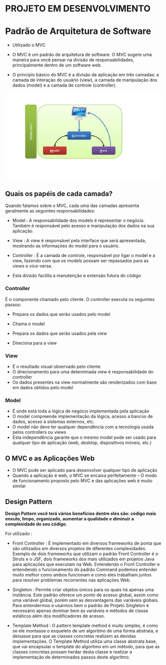 # PROJETO EM DESENVOLVIMENTO


# Padrão de Arquitetura de Software

- Utilizado o MVC

- O MVC é um padrão de arquitetura de software. O MVC sugere uma maneira para você pensar na divisão de responsabilidades, principalmente dentro de um software web.

- O princípio básico do MVC é a divisão da aplicação em três camadas: a camada de interação do usuário (view), a camada de manipulação dos dados (model) e a camada de controle (controller).

![alt text](https://github.com/740fernando/projeto-ensalamento-servlet/blob/master/assets/modeloMvc.png)

## Quais os papéis de cada camada?


Quando falamos sobre o MVC, cada uma das camadas apresenta geralmente as seguintes responsabilidades:

- Model : A responsabilidade dos models é representar o negócio. Também é responsável pelo acesso e manipulação dos dados na sua aplicação.

- View : A view é responsável pela interface que será apresentada, mostrando as informações do model para o usuário.

- Controller : É a camada de controle, responsável por ligar o model e a view, fazendo com que os models possam ser repassados para as views e vice-versa.

- Esta divisão facilita a manutenção e extensão futura do código


### Controller

<p>É o componente chamado pelo cliente. O controller executa os seguintes passos: </p>

- Prepara os dados que serão usados pelo model

- Chama o model

- Prepara os dados que serão usados pela view

- Direciona para a view

### View

- É o resultado visual observado pelo cliente
- O direcionamento para uma determinada
view é responsabilidade do controller
- Os dados presentes na view normalmente
são renderizados com base em dados
obtidos pelo model

### Model

- É onde está toda a lógica de negócio
implementada pela aplicação
- O model compreende implementação da
lógica, acesso a bancos de dados, acesso a
sistemas externos, etc.
- O model não deve ter qualquer dependência
com a tecnologia usada pelos controllers ou
views
- Esta independência garante que o mesmo model
pode ser usado para qualquer tipo de aplicação
(web, desktop, dispositivos móveis, etc.)

## O MVC e as Aplicações Web

- O MVC pode ser aplicado para desenvolver
qualquer tipo de aplicação
- Quando a aplicação é web, o MVC se encaixa
perfeitamente
– O modo de funcionamento proposto pelo MVC
e das aplicações web é muito similar

## Design Pattern

<strong>Design Pattern você terá vários benefícios dentre eles são: código mais enxuto, limpo, organizado, aumentar a qualidade e diminuir a complexidade do seu código. </strong>
<br>
<p> Foi utilizado : </p>

- Front Controller : É implementado em diversos frameworks de ponta que são utilizados em diversos projetos de diferentes complexidades. Exemplo de dois frameworks que utilizam o padrão Front Controller é o Struts e o JSF, dois frameworks dos mais utilizados em projetos Java para aplicações que executam na Web. Entendendo o Front Controller e entendendo o funcionamento do padrão Command podemos entender muito melhor como ambos funcionam e como eles trabalham juntos para resolver problemas recorrentes nas aplicações Web.



- Singleton : Permite criar objetos únicos para os quais há apenas uma instância. Este padrão oferece um ponto de acesso global, assim como uma variável global, porém sem as desvantagens das variáveis globais. Para entendermos e usarmos bem o padrão de Projeto Singleton é necessário apenas dominar bem as variáveis e métodos de classe estáticos além dos modificadores de acesso.


- Template Method : O pattern template method é muito simples, é como se ele montasse o esqueleto de um algoritmo de uma forma abstrata, e deixasse para que as classes concretas realizem as devidas implementações. O Template Method utiliza uma classe abstrata base, que vai encapsular o template do algoritmo em um método, para que as classes concretas possam herdar desta classe e realizar a implementação de determinados passos deste algoritmo.



